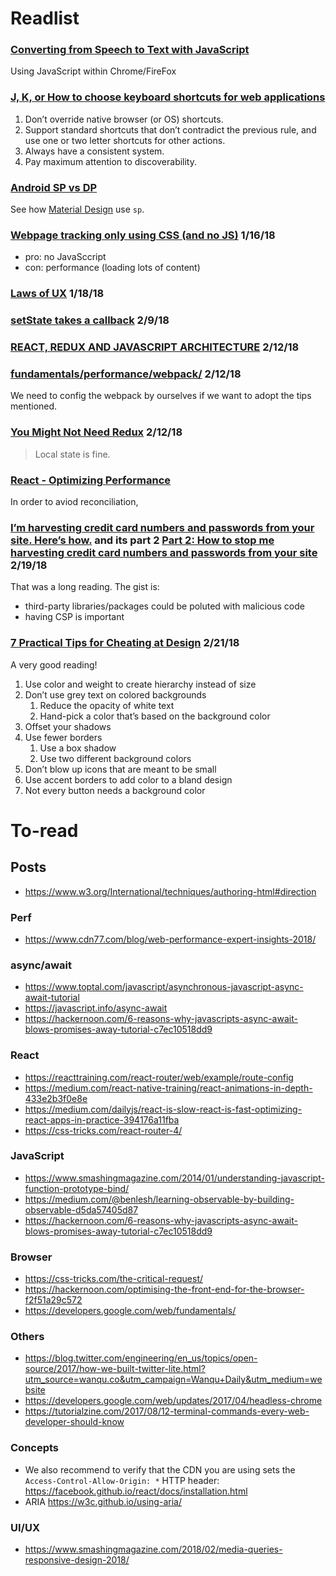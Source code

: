 # Readlist

### [Converting from Speech to Text with JavaScript](https://tutorialzine.com/2017/08/converting-from-speech-to-text-with-javascript)

Using JavaScript within Chrome/FireFox

### [J, K, or How to choose keyboard shortcuts for web applications](https://medium.com/@sashika/j-k-or-how-to-choose-keyboard-shortcuts-for-web-applications-a7c3b7b408ee)

1. Don’t override native browser (or OS) shortcuts.
1. Support standard shortcuts that don’t contradict the previous rule, and use one or two letter shortcuts for other actions.
1. Always have a consistent system.
1. Pay maximum attention to discoverability.

### [Android SP vs DP](https://medium.com/@rayacevedo45/android-sp-vs-dp-ca50ad53162d)

See how [Material Design](https://material.io/guidelines/style/typography.html) use `sp`.

### [Webpage tracking only using CSS (and no JS)](https://github.com/jbtronics/CrookedStyleSheets) 1/16/18

* pro: no JavaSccript
* con: performance (loading lots of content)

### [Laws of UX](https://lawsofux.com/) 1/18/18

### [setState takes a callback](https://medium.learnreact.com/setstate-takes-a-callback-1f71ad5d2296) 2/9/18

### [REACT, REDUX AND JAVASCRIPT ARCHITECTURE](https://jrsinclair.com/articles/2018/react-redux-javascript-architecture/) 2/12/18

### [fundamentals/performance/webpack/](https://developers.google.com/web/fundamentals/performance/webpack/) 2/12/18

We need to config the webpack by ourselves if we want to adopt the tips mentioned.

### [You Might Not Need Redux](https://medium.com/@dan_abramov/you-might-not-need-redux-be46360cf367) 2/12/18

> Local state is fine.

### [React - Optimizing Performance](https://reactjs.org/docs/optimizing-performance.html)

In order to aviod reconciliation,

### [I’m harvesting credit card numbers and passwords from your site. Here’s how.](https://hackernoon.com/im-harvesting-credit-card-numbers-and-passwords-from-your-site-here-s-how-9a8cb347c5b5) and its part 2 [Part 2: How to stop me harvesting credit card numbers and passwords from your site](https://hackernoon.com/part-2-how-to-stop-me-harvesting-credit-card-numbers-and-passwords-from-your-site-844f739659b9) 2/19/18

That was a long reading. The gist is:

* third-party libraries/packages could be poluted with malicious code
* having CSP is important

### [7 Practical Tips for Cheating at Design](https://medium.com/refactoring-ui/7-practical-tips-for-cheating-at-design-40c736799886) 2/21/18

A very good reading!

1. Use color and weight to create hierarchy instead of size
2. Don’t use grey text on colored backgrounds
   1. Reduce the opacity of white text
   2. Hand-pick a color that’s based on the background color
3. Offset your shadows
4. Use fewer borders
   1. Use a box shadow
   2. Use two different background colors
5. Don’t blow up icons that are meant to be small
6. Use accent borders to add color to a bland design
7. Not every button needs a background color

# To-read

## Posts

* https://www.w3.org/International/techniques/authoring-html#direction

### Perf

* https://www.cdn77.com/blog/web-performance-expert-insights-2018/

### async/await

* https://www.toptal.com/javascript/asynchronous-javascript-async-await-tutorial
* https://javascript.info/async-await
* https://hackernoon.com/6-reasons-why-javascripts-async-await-blows-promises-away-tutorial-c7ec10518dd9

### React

* https://reacttraining.com/react-router/web/example/route-config
* https://medium.com/react-native-training/react-animations-in-depth-433e2b3f0e8e
* https://medium.com/dailyjs/react-is-slow-react-is-fast-optimizing-react-apps-in-practice-394176a11fba
* https://css-tricks.com/react-router-4/

### JavaScript

* https://www.smashingmagazine.com/2014/01/understanding-javascript-function-prototype-bind/
* https://medium.com/@benlesh/learning-observable-by-building-observable-d5da57405d87
* https://hackernoon.com/6-reasons-why-javascripts-async-await-blows-promises-away-tutorial-c7ec10518dd9

### Browser

* https://css-tricks.com/the-critical-request/
* https://hackernoon.com/optimising-the-front-end-for-the-browser-f2f51a29c572
* https://developers.google.com/web/fundamentals/

### Others

* https://blog.twitter.com/engineering/en_us/topics/open-source/2017/how-we-built-twitter-lite.html?utm_source=wanqu.co&utm_campaign=Wanqu+Daily&utm_medium=website
* https://developers.google.com/web/updates/2017/04/headless-chrome
* https://tutorialzine.com/2017/08/12-terminal-commands-every-web-developer-should-know

### Concepts

* We also recommend to verify that the CDN you are using sets the `Access-Control-Allow-Origin: *` HTTP header: https://facebook.github.io/react/docs/installation.html
* ARIA https://w3c.github.io/using-aria/

### UI/UX

* https://www.smashingmagazine.com/2018/02/media-queries-responsive-design-2018/

